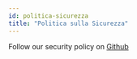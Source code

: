 ```yaml
---
id: politica-sicurezza
title: "Politica sulla Sicurezza"
---
```


Follow our security policy on [Github](https://github.com/verdaccio/verdaccio/security/policy)